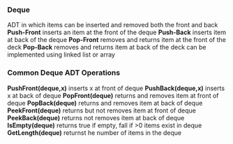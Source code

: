 ### Deque 
ADT in which items can be inserted and removed both the front and back 
**Push-Front**
	inserts an item at the front of the deque
**Push-Back**
	inserts item at back of the deque 
**Pop-Front**
	removes and returns item at the front of the deck
**Pop-Back**
	removes and returns item at back of the deck
can be implemented using linked list or array 

### Common Deque ADT Operations 
**PushFront(deque,x)**
	inserts x at front of deque 
**PushBack(deque,x)**
	inserts x at back of deque 
**PopFront(deque)**
	returns and removes item at front of deque
**PopBack(deque)**
	returns and removes item at back of deque 
**PeekFront(deque)**
	returns but not removes item at front of deque
**PeekBack(deque)**
	returns not removes item at back of deque 
**IsEmpty(deque)**
	returns true if empty, fall if >0 items exist in deque 
**GetLength(deque)**
	returnst he number of items in the deque

